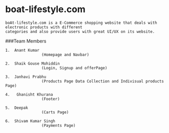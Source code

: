 # boat-lifestyle.com
    
    boAt-lifestyle.com is a E-Commerce shopping website that deals with electronic products with different
    categories and also provide users with great UI/UX on its website.
###Team Members

    1.  Anant Kumar
                    (Homepage and Navbar)
                    
    2.  Shaik Gouse Mohiddin
                    (Login, Signup and offerPage)
                    
    3.  Janhavi Prabhu
                    (Products Page Data Collection and Indivisual products Page)
                    
    4.   Ghanisht Khurana
                    (Footer)
                    
    5.  Deepak 
                    (Carts Page)
                    
    6.  Shivam Kumar Singh
                    (Payments Page)
                    
                    
                    
